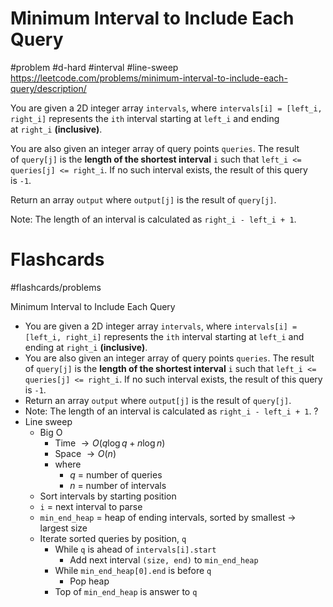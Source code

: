 # Minimum Interval to Include Each Query
#problem #d-hard #interval #line-sweep
https://leetcode.com/problems/minimum-interval-to-include-each-query/description/

You are given a 2D integer array `intervals`, where `intervals[i] = [left_i, right_i]` represents the `ith` interval starting at `left_i` and ending at `right_i` **(inclusive)**.

You are also given an integer array of query points `queries`. The result of `query[j]` is the **length of the shortest interval** `i` such that `left_i <= queries[j] <= right_i`. If no such interval exists, the result of this query is `-1`.

Return an array `output` where `output[j]` is the result of `query[j]`.

Note: The length of an interval is calculated as `right_i - left_i + 1`.

# Flashcards
#flashcards/problems 

Minimum Interval to Include Each Query
- You are given a 2D integer array `intervals`, where `intervals[i] = [left_i, right_i]` represents the `ith` interval starting at `left_i` and ending at `right_i` **(inclusive)**.
- You are also given an integer array of query points `queries`. The result of `query[j]` is the **length of the shortest interval** `i` such that `left_i <= queries[j] <= right_i`. If no such interval exists, the result of this query is `-1`.
- Return an array `output` where `output[j]` is the result of `query[j]`.
- Note: The length of an interval is calculated as `right_i - left_i + 1`.
?
- Line sweep
	- Big O
		- Time $\to O(q \log q + n \log n)$
		- Space $\to O(n)$
		- where
			- $q$ = number of queries
			- $n$ = number of intervals
	- Sort intervals by starting position
	- `i` = next interval to parse
	- `min_end_heap` = heap of ending intervals, sorted by smallest $\to$ largest size
	- Iterate sorted queries by position, `q`
		- While `q` is ahead of `intervals[i].start`
			- Add next interval `(size, end)` to `min_end_heap`
		- While `min_end_heap[0].end` is before `q`
			- Pop heap
		- Top of `min_end_heap` is answer to `q`
<!--SR:!2025-01-31,12,230-->